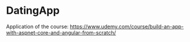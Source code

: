 # DatingApp
Application of the course: https://www.udemy.com/course/build-an-app-with-aspnet-core-and-angular-from-scratch/
